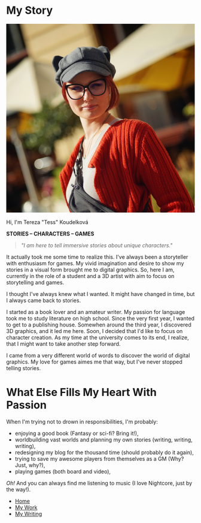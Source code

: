 # My Story

![Me with significant red hair wearing glasses and an orange autumn sweater coat with a cap with ears](img/tereza-koudelkova.jpg)

Hi, I'm Tereza "Tess" Koudelková

**STORIES – CHARACTERS – GAMES**

> *"I am here to tell immersive stories about unique characters."*

It actually took me some time to realize this. I've always been a storyteller with enthusiasm for games. My vivid imagination and desire to show my stories in a visual form brought me to digital graphics. So, here I am, currently in the role of a student and a 3D artist with aim to focus on storytelling and games.

I thought I've always knew what I wanted. It might have changed in time, but I always came back to stories.

I started as a book lover and an amateur writer. My passion for language took me to study literature on high school. Since the very first year, I wanted to get to a publishing house. Somewhen around the third year, I discovered 3D graphics, and it led me here. Soon, I decided that I'd like to focus on character creation. As my time at the university comes to its end, I realize, that I might want to take another step forward.

I came from a very different world of words to discover the world of digital graphics. My love for games aimes me that way, but I've never stopped telling stories.

# What Else Fills My Heart With Passion

When I'm trying not to drown in responsibilities, I'm probably:

- enjoying a good book (Fantasy or sci-fi? Bring it!),
- worldbuilding vast worlds and planning my own stories (writing, writing, writing),
- redesigning my blog for the thousand time (should probably do it again),
- trying to save my awesome players from themselves as a GM (Why? Just, why?),
- playing games (both board and video),

*Oh!* And you can always find me listening to music (I love Nightcore, just by the way!).


- [Home](index.md)
- [My Work](work.md)
- [My Writing](writing.md)
